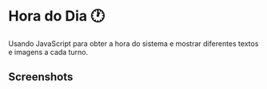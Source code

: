 # Hora do Dia :clock1:

Usando JavaScript para obter a hora do sistema e mostrar diferentes textos e imagens a cada turno.

## Screenshots

